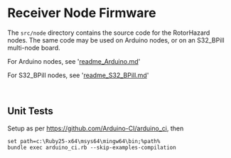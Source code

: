 # Receiver Node Firmware

The `src/node` directory contains the source code for the RotorHazard nodes. The same code may be used on Arduino nodes, or on an S32_BPill multi-node board.

For Arduino nodes, see '[readme_Arduino.md](readme_Arduino.md)'

For S32_BPill nodes, see '[readme_S32_BPill.md](readme_S32_BPill.md)'


<br>

## Unit Tests

Setup as per <https://github.com/Arduino-CI/arduino_ci>, then

```
set path=c:\Ruby25-x64\msys64\mingw64\bin;%path%
bundle exec arduino_ci.rb --skip-examples-compilation
```
